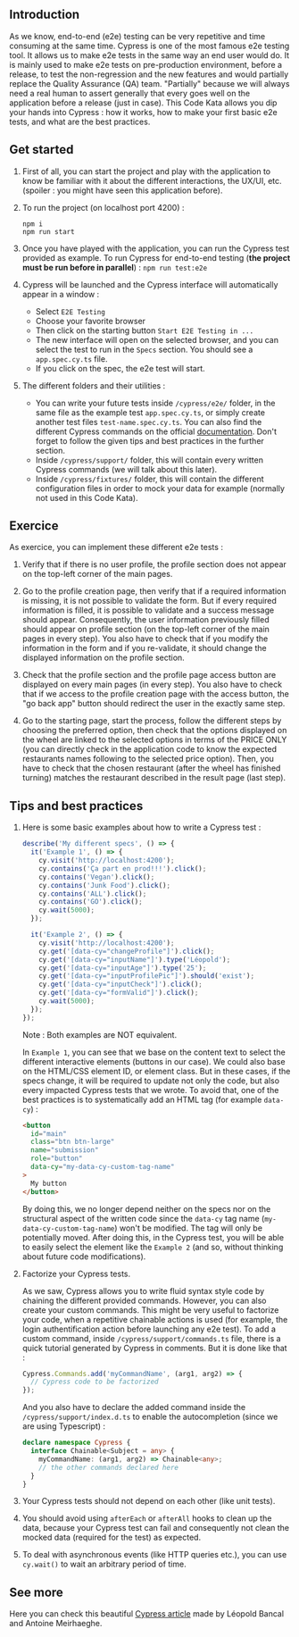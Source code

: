 ## Introduction

As we know, end-to-end (e2e) testing can be very repetitive and time consuming at the same time. Cypress is one of the most famous e2e testing tool.
It allows us to make e2e tests in the same way an end user would do. It is mainly used to make e2e tests on pre-production environment, before a release,
to test the non-regression and the new features and would partially replace the Quality Assurance (QA) team. "Partially" because we will always need a real human
to assert generally that every goes well on the application before a release (just in case).
This Code Kata allows you dip your hands into Cypress : how it works, how to make your first basic e2e tests, and what are the best practices.

## Get started

1. First of all, you can start the project and play with the application to know be familiar with it
   about the different interactions, the UX/UI, etc. (spoiler : you might have seen this application before).


2. To run the project (on localhost port 4200) :

   ```
   npm i
   npm run start
   ```

3. Once you have played with the application, you can run the Cypress test provided as example.
   To run Cypress for end-to-end testing (**the project must be run before in parallel**) :
   ` npm run test:e2e `


4. Cypress will be launched and the Cypress interface will automatically appear in a window :

   - Select `E2E Testing`
   - Choose your favorite browser
   - Then click on the starting button `Start E2E Testing in ...`
   - The new interface will open on the selected browser, and you can select the test to run in
     the `Specs` section. You should see a `app.spec.cy.ts` file.
   - If you click on the spec, the e2e test will start.


5. The different folders and their utilities :
   - You can write your future tests inside `/cypress/e2e/` folder, in the same file as the example test `app.spec.cy.ts`,
   or simply create another test files `test-name.spec.cy.ts`. You can also find the different Cypress commands on the official [documentation](https://docs.cypress.io/guides/core-concepts/introduction-to-cypress#Cypress-Can-Be-Simple-Sometimes).
   Don't forget to follow the given tips and best practices in the further section.
   - Inside `/cypress/support/` folder, this will contain every written Cypress commands (we will talk about this later).
   - Inside `/cypress/fixtures/` folder, this will contain the different configuration files in order to mock your data for example (normally not used in this Code Kata).

## Exercice

As exercice, you can implement these different e2e tests :

1) Verify that if there is no user profile, the profile section does not appear on the top-left corner of the main pages.


2) Go to the profile creation page, then verify that if a required information is missing, it is not possible to validate
   the form. But if every required information is filled, it is possible to validate and a success message should appear.
   Consequently, the user information previously filled should appear on profile section (on the top-left corner of the main pages in every step).
   You also have to check that if you modify the information in the form and if you re-validate, it should change the displayed information on the profile
   section.


3) Check that the profile section and the profile page access button are displayed on every main pages (in every step).
   You also have to check that if we access to the profile creation page with the access button, the "go back app" button should
   redirect the user in the exactly same step.


4) Go to the starting page, start the process, follow the different steps by choosing the preferred option, then check that
   the options displayed on the wheel are linked to the selected options in terms of the PRICE ONLY (you can directly check in the application code to know
   the expected restaurants names following to the selected price option). Then, you have to check that the chosen restaurant (after
   the wheel has finished turning) matches the restaurant described in the result page (last step).

## Tips and best practices

1) Here is some basic examples about how to write a Cypress test :
    ```typescript
    describe('My different specs', () => {
      it('Example 1', () => {
        cy.visit('http://localhost:4200');
        cy.contains('Ça part en prod!!!').click();
        cy.contains('Vegan').click();
        cy.contains('Junk Food').click();
        cy.contains('ALL').click();
        cy.contains('GO').click();
        cy.wait(5000);
      });
    
      it('Example 2', () => {
        cy.visit('http://localhost:4200');
        cy.get('[data-cy="changeProfile"]').click();
        cy.get('[data-cy="inputName"]').type('Léopold');
        cy.get('[data-cy="inputAge"]').type('25');
        cy.get('[data-cy="inputProfilePic"]').should('exist');
        cy.get('[data-cy="inputCheck"]').click();
        cy.get('[data-cy="formValid"]').click();
        cy.wait(5000);
      });
    });
    ```

    Note : Both examples are NOT equivalent.

    In `Example 1`, you can see that we base on the content text to select the different interactive elements (buttons in our case).
    We could also base on the HTML/CSS element ID, or element class. But in these cases, if the specs change, it will be required to
    update not only the code, but also every impacted Cypress tests that we wrote.
    To avoid that, one of the best practices is to systematically add an HTML tag (for example `data-cy`) :
    ```html
    <button
      id="main"
      class="btn btn-large"
      name="submission"
      role="button"
      data-cy="my-data-cy-custom-tag-name"
    >
      My button
    </button>
    ```
    By doing this, we no longer depend neither on the specs nor on the structural aspect of the written code since
    the `data-cy` tag name (`my-data-cy-custom-tag-name`) won't be modified. The tag will only be potentially moved.
    After doing this, in the Cypress test, you will be able to easily select the element like the `Example 2` (and so, 
    without thinking about future code modifications).


2) Factorize your Cypress tests.

   As we saw, Cypress allows you to write fluid syntax style code by chaining the different provided commands.
   However, you can also create your custom commands. This might be very useful to factorize your code, when a repetitive
   chainable actions is used (for example, the login authentification action before launching any e2e test).
   To add a custom command, inside `/cypress/support/commands.ts` file, there is a quick tutorial generated by Cypress in comments.
   But it is done like that :
   ```typescript
   Cypress.Commands.add('myCommandName', (arg1, arg2) => {
     // Cypress code to be factorized
   });
   ```
   And you also have to declare the added command inside the `/cypress/support/index.d.ts` to enable the autocompletion (since we are using Typescript) :
   ```typescript
   declare namespace Cypress {
     interface Chainable<Subject = any> {
       myCommandName: (arg1, arg2) => Chainable<any>;
       // the other commands declared here
     }
   }
   ```
   
3) Your Cypress tests should not depend on each other (like unit tests).


4) You should avoid using `afterEach` or `afterAll` hooks to clean up the data, because your Cypress test can fail and
consequently not clean the mocked data (required for the test) as expected.


5) To deal with asynchronous events (like HTTP queries etc.), you can use `cy.wait()` to wait
an arbitrary period of time.

## See more

Here you can check this beautiful [Cypress article](https://nxacademy.neoxia.com/article/269) made by Léopold Bancal and Antoine Meirhaeghe.
